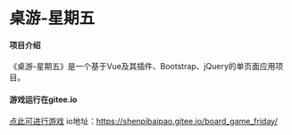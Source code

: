 # 桌游-星期五

#### 项目介绍
《桌游-星期五》是一个基于Vue及其插件、Bootstrap、jQuery的单页面应用项目。

#### 游戏运行在gitee.io
[点此可进行游戏](https://shenpibaipao.gitee.io/board_game_friday/)
io地址：https://shenpibaipao.gitee.io/board_game_friday/
